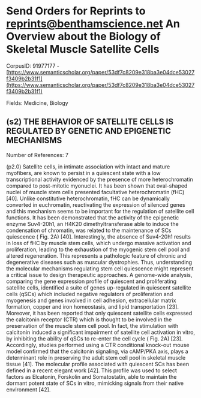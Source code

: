 # Send Orders for Reprints to reprints@benthamscience.net An Overview about the Biology of Skeletal Muscle Satellite Cells

CorpusID: 91977177 - [https://www.semanticscholar.org/paper/53df7c8209e318ba3e04dce53027f3409b2b31f1](https://www.semanticscholar.org/paper/53df7c8209e318ba3e04dce53027f3409b2b31f1)

Fields: Medicine, Biology

## (s2) THE BEHAVIOR OF SATELLITE CELLS IS REGULATED BY GENETIC AND EPIGENETIC MECHANISMS
Number of References: 7

(p2.0) Satellite cells, in intimate association with intact and mature myofibers, are known to persist in a quiescent state with a low transcriptional activity evidenced by the presence of more heterochromatin compared to post-mitotic myonuclei. It has been shown that oval-shaped nuclei of muscle stem cells presented facultative heterochromatin (fHC) [40]. Unlike constitutive heterochromatin, fHC can be dynamically converted in euchromatin, reactivating the expression of silenced genes and this mechanism seems to be important for the regulation of satellite cell functions. It has been demonstrated that the activity of the epigenetic enzyme Suv4-20h1, an H4K20 dimethyltransferase able to induce the condensation of chromatin, was related to the maintenance of SCs quiescence ( Fig. 2A) [40]. Interestingly, the absence of Suv4-20h1 results in loss of fHC by muscle stem cells, which undergo massive activation and proliferation, leading to the exhaustion of the myogenic stem cell pool and altered regeneration. This represents a pathologic feature of chronic and degenerative diseases such as muscular dystrophies. Thus, understanding the molecular mechanisms regulating stem cell quiescence might represent a critical issue to design therapeutic approaches. A genome-wide analysis, comparing the gene expression profile of quiescent and proliferating satellite cells, identified a suite of genes up-regulated in quiescent satellite cells (qSCs) which included negative regulators of proliferation and myogenesis and genes involved in cell adhesion, extracellular matrix formation, copper and iron homeostasis, and lipid transportation [23]. Moreover, it has been reported that only quiescent satellite cells expressed the calcitonin receptor (CTR) which is thought to be involved in the preservation of the muscle stem cell pool. In fact, the stimulation with calcitonin induced a significant impairment of satellite cell activation in vitro, by inhibiting the ability of qSCs to re-enter the cell cycle ( Fig. 2A) [23]. Accordingly, studies performed using a CTR conditional knock-out mouse model confirmed that the calcitonin signaling, via cAMP/PKA axis, plays a determinant role in preserving the adult stem cell pool in skeletal muscle tissue [41]. The molecular profile associated with quiescent SCs has been defined in a recent elegant work [42]. This profile was used to select factors as Elcatonin, Forskolin and Somatostatin, able to maintain the dormant potent state of SCs in vitro, mimicking signals from their native environment [42].

